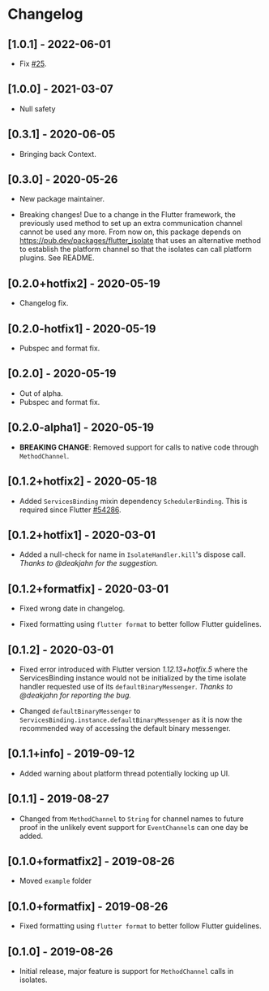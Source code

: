 # Changelog

## [1.0.1] - 2022-06-01

* Fix [#25](https://github.com/deakjahn/isolate_handler/issues/25).

## [1.0.0] - 2021-03-07

* Null safety

## [0.3.1] - 2020-06-05

* Bringing back Context.

## [0.3.0] - 2020-05-26

* New package maintainer.

* Breaking changes! Due to a change in the Flutter framework, the previously used method to set up an extra
communication channel cannot be used any more. From now on, this package depends on https://pub.dev/packages/flutter_isolate
that uses an alternative method to establish the platform channel so that the isolates can call platform plugins. See README. 

## [0.2.0+hotfix2] - 2020-05-19

* Changelog fix.

## [0.2.0-hotfix1] - 2020-05-19

* Pubspec and format fix.

## [0.2.0] - 2020-05-19

* Out of alpha.
* Pubspec and format fix.

## [0.2.0-alpha1] - 2020-05-19

* **BREAKING CHANGE**: Removed support for calls to native code through
`MethodChannel`.

## [0.1.2+hotfix2] - 2020-05-18

* Added `ServicesBinding` mixin dependency `SchedulerBinding`. This is required since Flutter [#54286](https://github.com/flutter/flutter/pull/54286).

## [0.1.2+hotfix1] - 2020-03-01

* Added a null-check for name in `IsolateHandler.kill`'s dispose call. *Thanks
to @deakjahn for the suggestion.*

## [0.1.2+formatfix] - 2020-03-01

* Fixed wrong date in changelog.

* Fixed formatting using `flutter format` to better follow Flutter guidelines.

## [0.1.2] - 2020-03-01

* Fixed error introduced with Flutter version *1.12.13+hotfix.5* where the
ServicesBinding instance would not be initialized by the time isolate handler
requested use of its `defaultBinaryMessenger`. *Thanks to @deakjahn for
reporting the bug.*

* Changed `defaultBinaryMessenger` to
`ServicesBinding.instance.defaultBinaryMessenger` as it is now the recommended
way of accessing the default binary messenger.

## [0.1.1+info] - 2019-09-12

* Added warning about platform thread potentially locking up UI.

## [0.1.1] - 2019-08-27

* Changed from `MethodChannel` to `String` for channel names to future proof in
the unlikely event support for `EventChannel`s can one day be added.

## [0.1.0+formatfix2] - 2019-08-26

* Moved `example` folder


## [0.1.0+formatfix] - 2019-08-26

* Fixed formatting using `flutter format` to better follow Flutter guidelines.


## [0.1.0] - 2019-08-26

* Initial release, major feature is support for `MethodChannel` calls in isolates.
